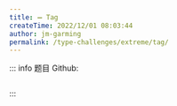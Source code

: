 ```yaml
---
title: ➖ Tag
createTime: 2022/12/01 08:03:44
author: jm-garming
permalink: /type-challenges/extreme/tag/
---
```


::: info 题目
Github: []()

```ts

```

:::
